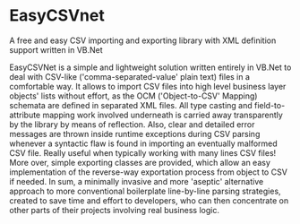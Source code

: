 # EasyCSVnet
A free and easy CSV importing and exporting library with XML definition support written in VB.Net

EasyCSVNet is a simple and lightweight solution written entirely in VB.Net to deal with CSV-like ('comma-separated-value' plain text) files in a comfortable way.
It allows to import CSV files into high level business layer objects' lists without effort, as the OCM ('Object-to-CSV' Mapping) schemata are defined in separated XML files.
All type casting and field-to-attribute mapping work involved underneath is carried away transparently by the library by means of reflection. 
Also, clear and detailed error messages are thrown inside runtime exceptions during CSV parsing whenever a syntactic flaw is found in importing an eventually malformed CSV file. Really useful when typically working with many lines CSV files! 
More over, simple exporting classes are provided, which allow an easy implementation of the reverse-way exportation process from object to CSV if needed.
In sum, a minimally invasive and more 'aseptic' alternative approach to more conventional boilerplate line-by-line parsing strategies, created to save time and effort to developers, who can then concentrate on other parts of their projects involving real business logic.
